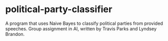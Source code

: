# political-party-classifier
A program that uses Naive Bayes to classify political parties from provided speeches.
Group assignment in AI, written by Travis Parks and Lyndsey Brandon.
